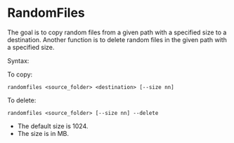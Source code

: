 # RandomFiles

The goal is to copy random files from a given path with a specified size to a destination.
Another function is to delete random files in the given path with a specified size.


Syntax:

To copy:

    randomfiles <source_folder> <destination> [--size nn]


To delete:

    randomfiles <source_folder> [--size nn] --delete


* The default size is 1024.
* The size is in MB.
